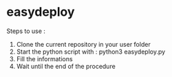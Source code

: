 # easydeploy
Steps to use : 

1. Clone the current repository in your user folder
2. Start the python script with : python3 easydeploy.py
3. Fill the informations
4. Wait until the end of the procedure